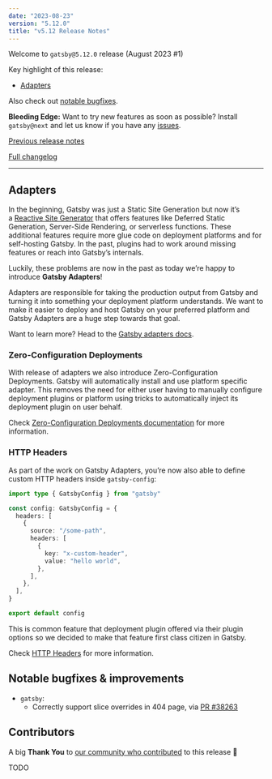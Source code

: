 ```yaml
---
date: "2023-08-23"
version: "5.12.0"
title: "v5.12 Release Notes"
---
```


Welcome to `gatsby@5.12.0` release (August 2023 #1)

Key highlight of this release:

- [Adapters](#adapters)

Also check out [notable bugfixes](#notable-bugfixes--improvements).

**Bleeding Edge:** Want to try new features as soon as possible? Install `gatsby@next` and let us know if you have any [issues](https://github.com/gatsbyjs/gatsby/issues).

[Previous release notes](/docs/reference/release-notes/v5.11)

[Full changelog][full-changelog]

---

## Adapters

In the beginning, Gatsby was just a Static Site Generation but now it’s a [Reactive Site Generator](https://www.gatsbyjs.com/blog/re-introducing-gatsby-a-reactive-site-generator) that offers features like Deferred Static Generation, Server-Side Rendering, or serverless functions. These additional features require more glue code on deployment platforms and for self-hosting Gatsby. In the past, plugins had to work around missing features or reach into Gatsby’s internals.

Luckily, these problems are now in the past as today we’re happy to introduce **Gatsby Adapters**!

Adapters are responsible for taking the production output from Gatsby and turning it into something your deployment platform understands. We want to make it easier to deploy and host Gatsby on your preferred platform and Gatsby Adapters are a huge step towards that goal.

Want to learn more? Head to the [Gatsby adapters docs](/docs/how-to/previews-deploys-hosting/adapters).

### Zero-Configuration Deployments

With release of adapters we also introduce Zero-Configuration Deployments. Gatsby will automatically install and use platform specific adapter. This removes the need for either user having to manually configure deployment plugins or platform using tricks to automatically inject its deployment plugin on user behalf.

Check [Zero-Configuration Deployments documentation](/docs/how-to/previews-deploys-hosting/zero-configuration-deployments/) for more information.

### HTTP Headers

As part of the work on Gatsby Adapters, you’re now also able to define custom HTTP headers inside `gatsby-config`:

```ts
import type { GatsbyConfig } from "gatsby"

const config: GatsbyConfig = {
  headers: [
    {
      source: "/some-path",
      headers: [
        {
          key: "x-custom-header",
          value: "hello world",
        },
      ],
    },
  ],
}

export default config
```

This is common feature that deployment plugin offered via their plugin options so we decided to make that feature first class citizen in Gatsby.

Check [HTTP Headers](/docs/how-to/previews-deploys-hosting/headers/) for more information.

## Notable bugfixes & improvements

- `gatsby`:
  - Correctly support slice overrides in 404 page, via [PR #38263](https://github.com/gatsbyjs/gatsby/pull/38358)

## Contributors

A big **Thank You** to [our community who contributed][full-changelog] to this release 💜

TODO

[full-changelog]: https://github.com/gatsbyjs/gatsby/compare/gatsby@5.12.0-next.0...gatsby@5.12.0
